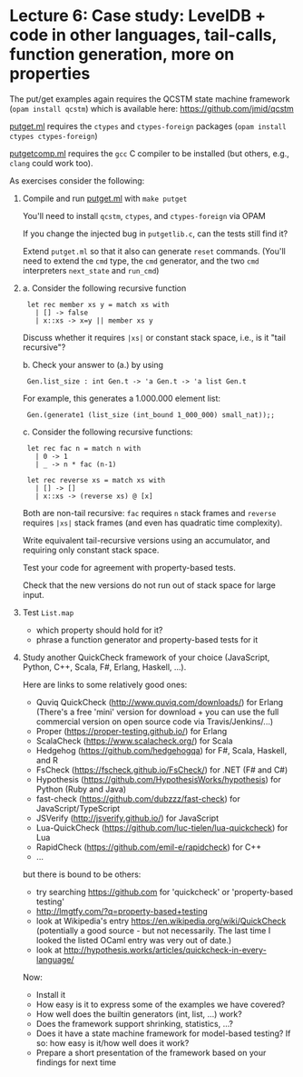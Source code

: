 Lecture 6: Case study: LevelDB + code in other languages, tail-calls, function generation, more on properties
=============================================================================================================

The put/get examples again requires the QCSTM state machine framework (`opam install qcstm`)
which is available here: https://github.com/jmid/qcstm

[putget.ml](putget.ml) requires the `ctypes` and `ctypes-foreign` packages (`opam install ctypes ctypes-foreign`)

[putgetcomp.ml](putgetcomp.ml) requires the `gcc` C compiler to be installed (but others, e.g., `clang` could work too).


As exercises consider the following:

1. Compile and run [putget.ml](putget.ml) with `make putget`

   You'll need to install `qcstm`, `ctypes`, and `ctypes-foreign` via OPAM

   If you change the injected bug in `putgetlib.c`,
   can the tests still find it?

   Extend `putget.ml` so that it also can generate `reset` commands.
   (You'll need to extend the `cmd` type, the `cmd` generator, and the two
   `cmd` interpreters `next_state` and `run_cmd`)


2. a. Consider the following recursive function
  
        let rec member xs y = match xs with
          | [] -> false
          | x::xs -> x=y || member xs y
 
      Discuss whether it requires `|xs|` or constant stack space, i.e., is it "tail recursive"?

   b. Check your answer to (a.) by using

        Gen.list_size : int Gen.t -> 'a Gen.t -> 'a list Gen.t

      For example, this generates a 1.000.000 element list:
      
        Gen.(generate1 (list_size (int_bound 1_000_000) small_nat));;

   c. Consider the following recursive functions:

        let rec fac n = match n with
          | 0 -> 1
          | _ -> n * fac (n-1)
        
        let rec reverse xs = match xs with
          | [] -> []
          | x::xs -> (reverse xs) @ [x]
	  
      Both are non-tail recursive: `fac` requires `n` stack frames and
      `reverse` requires `|xs|` stack frames (and even has quadratic time complexity).

      Write equivalent tail-recursive versions using an accumulator,
      and requiring only constant stack space.

      Test your code for agreement with property-based tests.

      Check that the new versions do not run out of stack space for large input.


3. Test `List.map`
   - which property should hold for it?
   - phrase a function generator and property-based tests for it


4. Study another QuickCheck framework of your choice (JavaScript, Python,
   C++, Scala, F#, Erlang, Haskell, ...).

   Here are links to some relatively good ones:

   - Quviq QuickCheck (http://www.quviq.com/downloads/) for Erlang
      (There's a free 'mini' version for download + you can use the
       full commercial version on open source code via Travis/Jenkins/...)
   - Proper (https://proper-testing.github.io/) for Erlang  
   - ScalaCheck (https://www.scalacheck.org/) for Scala  
   - Hedgehog (https://github.com/hedgehogqa) for F#, Scala, Haskell, and R
   - FsCheck (https://fscheck.github.io/FsCheck/) for .NET (F# and C#)
   - Hypothesis (https://github.com/HypothesisWorks/hypothesis) for Python (Ruby and Java)
   - fast-check (https://github.com/dubzzz/fast-check) for JavaScript/TypeScript
   - JSVerify (http://jsverify.github.io/) for JavaScript
   - Lua-QuickCheck (https://github.com/luc-tielen/lua-quickcheck) for Lua  
   - RapidCheck (https://github.com/emil-e/rapidcheck) for C++
   - ...
   
   but there is bound to be others:

     - try searching https://github.com for 'quickcheck' or 'property-based testing'
     - http://lmgtfy.com/?q=property-based+testing
     - look at Wikipedia's entry https://en.wikipedia.org/wiki/QuickCheck
       (potentially a good source - but not necessarily. The last time I looked
        the listed OCaml entry was very out of date.)
     - look at http://hypothesis.works/articles/quickcheck-in-every-language/

   Now:
   - Install it
   - How easy is it to express some of the examples we have covered?
   - How well does the builtin generators (int, list, ...) work?
   - Does the framework support shrinking, statistics, ...?
   - Does it have a state machine framework for model-based testing?
     If so: how easy is it/how well does it work?
   - Prepare a short presentation of the framework based on your findings
     for next time
